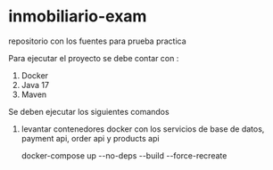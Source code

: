 # inmobiliario-exam
repositorio con los fuentes para prueba practica

Para ejecutar el proyecto se debe contar con :
1. Docker
2. Java 17
3. Maven

Se deben ejecutar los siguientes comandos
1. levantar contenedores docker con los servicios de base de datos, payment api, order api y products api
   
    docker-compose up --no-deps --build --force-recreate
